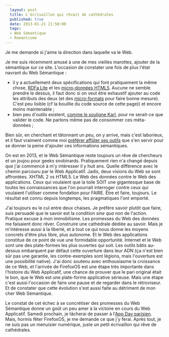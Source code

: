 ```yaml
---
  layout: post
  title: L'écrivaillon qui rêvait de cathédrales
  published: true
  date: 2013-01-21 21:50:00
  tags:
  - Web Sémantique
  - Romantisme
---
```


Je me demande si j'aime la direction dans laquelle va le Web.

Je me suis récemment amusé à une de mes vieilles marottes, ajouter de la sémantique sur ce site. L'occasion de constater une fois de plus l'état navrant du Web Sémantique :
 - il y a actuellement deux spécifications qui font pratiquement la même chose, [RDFa Lite](http://www.w3.org/TR/rdfa-lite/) et les [micro-données HTML5](http://www.w3.org/TR/microdata/). Aucune ne semble prendre le dessus, il faut donc si on veut être exhaustif ajouter au code les attributs des deux (et des [micro-formats](http://microformats.org) pour faire bonne mesure). C'est peu lisible (cf la bouillie du code source de cette page)) et encore moins maintenable ;
 - bien peu d'outils existent, [comme le souligne Karl](http://dev.opera.com/articles/view/geolocation-html-api/), pour ne serait-ce que valider le code. Ne parlons même pas de consommer ces méta-données ;

Bien sûr, en cherchant et tâtonnant un peu, on y arrive, mais c'est laborieux, et il faut vraiment comme moi [préférer affûter ses outils](http://esquisses.clochix.net/2013/01/14/procrastination/) que s'en servir pour se donner la peine d'ajouter ces informations sémantiques.

On est en 2013, et le Web Sémantique reste toujours un rêve de chercheurs et un joujou pour geeks snobinards. Pratiquement rien n'a changé depuis que j'ai commencé à m'y intéresser il y huit ans. Quelle différence avec le chemin parcouru par le Web Applicatif. Jadis, deux visions du Web se sont affrontées. XHTML 2 vs HTML5. Le Web des données contre le Web des applications. Ceux qui voulaient que la toile SOIT une gigantesque base de toutes les connaissances que l'on pourrait interroger contre ceux qui voulaient l'utiliser comme fondation pour FAIRE. Être et faire, toujours. Le résultat est connu depuis longtemps, les pragmatiques l'ont emporté.

J'ai toujours eu le cul entre deux chaises. Je préfère savoir plutôt que faire, suis persuadé que le savoir est la condition *sine qua non* de l'action. Pratique excuse à mon immobilisme. Les promesses du Web des données me faisaient donc rêver. Construire une cathédrale dédiée au savoir. Mais je m'intéresse aussi à la liberté, et à tout ce qui nous donne les moyens concrets d'être plus libre, plus autonome. Et le Web des applications constitue de ce point de vue une formidable opportunité. Internet et le Web sont une des plate-formes les plus ouvertes qui soit. Les outils bâtis au-dessus embarquent par défaut cette ouverture dans leur ADN (ça n'est bien sûr pas une garantie, les contre-exemples sont légions, mais l'ouverture est une possibilité native). J'ai donc soutenu avec enthousiasme la croissance de ce Web, et l'arrivée de FirefoxOS est une étape très importante dans l'histoire du Web Applicatif, une chance de prouver que le pari original était le bon, que le Web est une plate-forme applicative sérieuse. Mais une étape c'est aussi l'occasion de faire une pause et de regarder dans le rétroviseur. Et de constater que cette évolution s'est aussi faite au détriment de mon cher Web Sémantique.

Le constat de cet échec à se concrétiser des promesses du Web Sémantique donne un goût un peu amer à la victoire en cours du Web Applicatif. Samedi prochain, je tâcherai de passer à l'[App Day parisien](http://firefoxosappdaysparis.eventbrite.com/). Mais, hormis fêter FirefoxOS, je me demande ce que j'y ferai. Après tout, je ne suis pas un menuisier numérique, juste un petit écrivaillon qui rêve de cathédrales.

